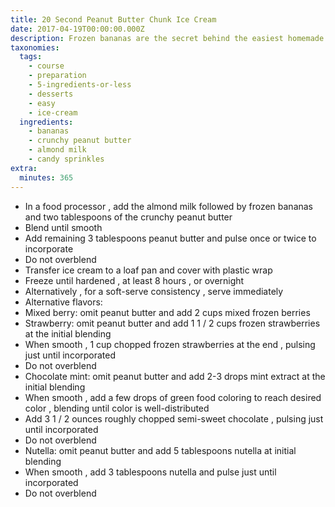 ```yaml
---
title: 20 Second Peanut Butter Chunk Ice Cream
date: 2017-04-19T00:00:00.000Z
description: Frozen bananas are the secret behind the easiest homemade ice cream ever.
taxonomies:
  tags:
    - course
    - preparation
    - 5-ingredients-or-less
    - desserts
    - easy
    - ice-cream
  ingredients:
    - bananas
    - crunchy peanut butter
    - almond milk
    - candy sprinkles
extra:
  minutes: 365
---
```

 - In a food processor , add the almond milk followed by frozen bananas and two tablespoons of the crunchy peanut butter
 - Blend until smooth
 - Add remaining 3 tablespoons peanut butter and pulse once or twice to incorporate
 - Do not overblend
 - Transfer ice cream to a loaf pan and cover with plastic wrap
 - Freeze until hardened , at least 8 hours , or overnight
 - Alternatively , for a soft-serve consistency , serve immediately
 - Alternative flavors:
 - Mixed berry: omit peanut butter and add 2 cups mixed frozen berries
 - Strawberry: omit peanut butter and add 1 1 / 2 cups frozen strawberries at the initial blending
 - When smooth , 1 cup chopped frozen strawberries at the end , pulsing just until incorporated
 - Do not overblend
 - Chocolate mint: omit peanut butter and add 2-3 drops mint extract at the initial blending
 - When smooth , add a few drops of green food coloring to reach desired color , blending until color is well-distributed
 - Add 3 1 / 2 ounces roughly chopped semi-sweet chocolate , pulsing just until incorporated
 - Do not overblend
 - Nutella: omit peanut butter and add 5 tablespoons nutella at initial blending
 - When smooth , add 3 tablespoons nutella and pulse just until incorporated
 - Do not overblend
